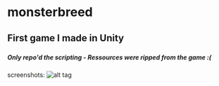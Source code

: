 # monsterbreed
## First game I made in Unity

###
##### Only repo'd the scripting - Ressources were ripped from the game :(
screenshots:
![alt tag](https://raw.github.com/albcarreras/monsterbreed/tree/master/screens/home.jpg)
